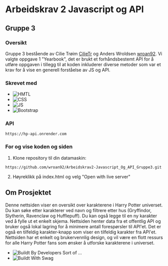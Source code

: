 # Arbeidskrav 2 Javascript og API
## Gruppe 3

### Oversikt
Gruppe 3 bestående av Cilie Trøim [CilieTr](https://github.com/CilieTr) og Anders Wroldsen [wroan92](https://github.com/wroan92).
Vi valgte oppgave 1 "Yearbook", det er brukt et forhåndsbestemt API for å utføre oppgaven i tillegg til at koden inkluderer diverse metoder som var et 
krav for å vise en generell forståelse av JS og API. 

### Skrevet med
- ![HMTL](https://img.shields.io/badge/HTML5-E34F26?style=for-the-badge&logo=html5&logoColor=white)
- ![CSS](https://img.shields.io/badge/CSS-239120?&style=for-the-badge&logo=css3&logoColor=white)
- ![JS](https://img.shields.io/badge/JavaScript-F7DF1E?style=for-the-badge&logo=javascript&logoColor=black)
- ![Bootstrap](https://img.shields.io/badge/Bootstrap-563D7C?style=for-the-badge&logo=bootstrap&logoColor=white)

### API
```
https://hp-api.onrender.com
```
### For og vise koden og siden
1. Klone repository til din datamaskin:
```
https://github.com/wroan92/Arbeidskrav2-Javascript_Og_API_Gruppe3.git
```
2. Høyreklikk på index.html og velg "Open with live server"


## Om Prosjektet
Denne nettsiden viser en oversikt over karakterene i Harry Potter universet. 
Du kan søke etter karakterer ved navn og filtrere etter hus (Gryffindor, Slytherin, Ravenclaw og Hufflepuff). 
Du kan også legge til en ny karakter ved å fylle ut et enkelt skjema. 
Nettsiden henter data fra et offentlig API og bruker også lokal lagring for å minimere antall forespørsler til API'et. 
Det er også en tilfeldig karakter-knapp som viser en tilfeldig karakter fra API'et. 
Nettsiden har et enkelt og brukervennlig design, og vil være en flott ressurs for alle Harry Potter fans som ønsker å utforske karakterene i universet.


- ![Buildt By Developers](http://ForTheBadge.com/images/badges/built-by-developers.svg) Sort of ...
- ![Buildt With Swag](http://ForTheBadge.com/images/badges/built-with-swag.svg)



